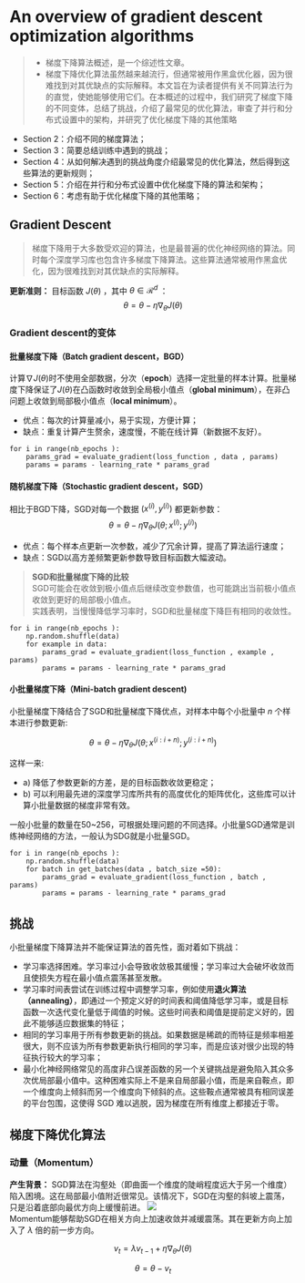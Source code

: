 # An overview of gradient descent optimization algorithms
> - 梯度下降算法概述，是一个综述性文章。
> - 梯度下降优化算法虽然越来越流行，但通常被用作黑盒优化器，因为很难找到对其优缺点的实际解释。本文旨在为读者提供有关不同算法行为的直觉，使她能够使用它们。在本概述的过程中，我们研究了梯度下降的不同变体，总结了挑战，介绍了最常见的优化算法，审查了并行和分布式设置中的架构，并研究了优化梯度下降的其他策略
- Section 2：介绍不同的梯度算法；
- Section 3：简要总结训练中遇到的挑战；
- Section 4：从如何解决遇到的挑战角度介绍最常见的优化算法，然后得到这些算法的更新规则；
- Section 5：介绍在并行和分布式设置中优化梯度下降的算法和架构；
- Section 6：考虑有助于优化梯度下降的其他策略；

## Gradient Descent

> 梯度下降用于大多数受欢迎的算法，也是最普遍的优化神经网络的算法。同时每个深度学习库也包含许多梯度下降算法。这些算法通常被用作黑盒优化，因为很难找到对其优缺点的实际解释。

**更新准则：**
目标函数 $J(\theta)$ ，其中 $\theta\in\mathcal R^d$ ：
$$\theta=\theta-\eta\nabla_{\theta}J(\theta)$$
### Gradient descent的变体
#### 批量梯度下降（Batch gradient descent，BGD）
计算$\nabla J(\theta)$时不使用全部数据，分次（**epoch**）选择一定批量的样本计算。批量梯度下降保证了$J(\theta)$在凸函数时收敛到全局极小值点（**global minimum**），在非凸问题上收敛到局部极小值点（**local minimum**）。
- 优点：每次的计算量减小，易于实现，方便计算；
- 缺点：重复计算产生赘余，速度慢，不能在线计算（新数据不友好）。
```
for i in range(nb_epochs ):
	params_grad = evaluate_gradient(loss_function , data , params)
	params = params - learning_rate * params_grad
```
#### 随机梯度下降（Stochastic gradient descent，SGD）
相比于BGD下降，SGD对每一个数据 $(x^{(i)},y^{(i)})$ 都更新参数：
$$\theta=\theta-\eta\nabla_{\theta}J(\theta;x^{(i)};y^{(i)})$$
- 优点：每个样本点更新一次参数，减少了冗余计算，提高了算法运行速度；
- 缺点：SGD以高方差频繁更新参数导致目标函数大幅波动。
> **SGD和批量梯度下降的比较**   
> SGD可能会在收敛到极小值点后继续改变参数值，也可能跳出当前极小值点收敛到更好的局部极小值点。  
> 实践表明，当慢慢降低学习率时，SGD和批量梯度下降巨有相同的收敛性。

	for i in range(nb_epochs ):
		np.random.shuffle(data)
		for example in data:
			params_grad = evaluate_gradient(loss_function , example , params)
			params = params - learning_rate * params_grad

#### 小批量梯度下降（Mini-batch gradient descent)
小批量梯度下降结合了SGD和批量梯度下降优点，对样本中每个小批量中 $n$ 个样本进行参数更新:

$$ \theta=\theta-\eta\nabla_{\theta}J(\theta;x^{(i:i+n)};y^{(i:i+n)}) $$

这样一来:   

- a) 降低了参数更新的方差，是的目标函数收敛更稳定；   
- b) 可以利用最先进的深度学习库所共有的高度优化的矩阵优化，这些库可以计算小批量数据的梯度非常有效。

一般小批量的数量在50~256，可根据处理问题的不同选择。小批量SGD通常是训练神经网络的方法，一般认为SDG就是小批量SGD。

	for i in range(nb_epochs ):
		np.random.shuffle(data)
		for batch in get_batches(data , batch_size =50):
			params_grad = evaluate_gradient(loss_function , batch , params)
			params = params - learning_rate * params_grad

## 挑战
小批量梯度下降算法并不能保证算法的首先性，面对着如下挑战：
- 学习率选择困难。学习率过小会导致收敛极其缓慢；学习率过大会破坏收敛而且使损失方程在最小值点震荡甚至发散。
- 学习率时间表尝试在训练过程中调整学习率，例如使用**退火算法（annealing）**，即通过一个预定义好的时间表和阈值降低学习率，或是目标函数一次迭代变化量低于阈值的时候。这些时间表和阈值是提前定义好的，因此不能够适应数据集的特征；
- 相同的学习率用于所有参数更新的挑战。如果数据是稀疏的而特征是频率相差很大，则不应该为所有参数更新执行相同的学习率，而是应该对很少出现的特征执行较大的学习率；
- 最小化神经网络常见的高度非凸误差函数的另一个关键挑战是避免陷入其众多次优局部最小值中。这种困难实际上不是来自局部最小值，而是来自鞍点，即一个维度向上倾斜而另一个维度向下倾斜的点。这些鞍点通常被具有相同误差的平台包围，这使得 SGD 难以逃脱，因为梯度在所有维度上都接近于零。
## 梯度下降优化算法
### 动量（Momentum）
**产生背景：** SGD算法在沟壑处（即曲面一个维度的陡峭程度远大于另一个维度）陷入困境。这在局部最小值附近很常见。该情况下，SGD在沟壑的斜坡上震荡，只是沿着底部向最优方向上缓慢前进。
![](OverviewNote_md_files/cad493d0-3c76-11ed-b19b-bd4b5976af6e.jpeg?v=1&type=image)   
Momentum能够帮助SGD在相关方向上加速收敛并减缓震荡。其在更新方向上加入了 $\lambda$ 倍的前一步方向。

$$ v_t=\lambda v_{t-1}+\eta \nabla_\theta J(\theta) $$

$$ \theta=\theta-v_t $$

